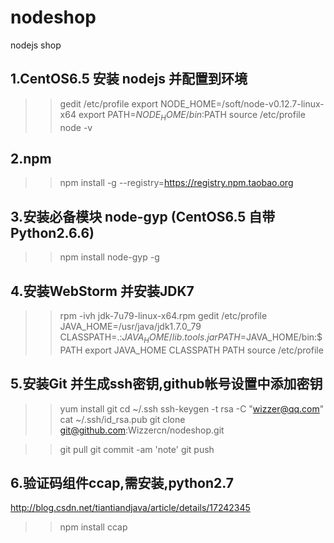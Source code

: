 # nodeshop
nodejs shop

1.CentOS6.5 安装 nodejs 并配置到环境
-----------------------------------
>>gedit /etc/profile
export NODE_HOME=/soft/node-v0.12.7-linux-x64
export PATH=$NODE_HOME/bin:$PATH
>>source /etc/profile
>>node -v

2.npm
-----------------------------------
>>npm install -g --registry=https://registry.npm.taobao.org

3.安装必备模块 node-gyp (CentOS6.5 自带Python2.6.6)
-----------------------------------
>>npm install node-gyp -g

4.安装WebStorm 并安装JDK7
-----------------------------------
>>rpm -ivh jdk-7u79-linux-x64.rpm
>>gedit /etc/profile
JAVA_HOME=/usr/java/jdk1.7.0_79
CLASSPATH=.:$JAVA_HOME/lib.tools.jar
PATH=$JAVA_HOME/bin:$PATH
export JAVA_HOME CLASSPATH PATH
>>source /etc/profile

5.安装Git 并生成ssh密钥,github帐号设置中添加密钥
-----------------------------------
>>yum install git
>>cd ~/.ssh
>>ssh-keygen -t rsa -C "wizzer@qq.com"
>>cat ~/.ssh/id_rsa.pub
>>git clone git@github.com:Wizzercn/nodeshop.git

>>git pull
>>git commit -am 'note'
>>git push

6.验证码组件ccap,需安装,python2.7
------------------------------------
http://blog.csdn.net/tiantiandjava/article/details/17242345
>>npm install ccap
